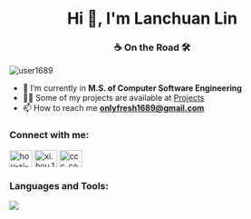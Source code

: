 <h1 align="center">Hi 👋, I'm Lanchuan Lin</h1>
<!-- <h3 align="center">A 1-year Java developer in Chongqing</h3> -->
<h3 align="center">☕ On the Road 🛠️</h3>

<p align="left"> <img src="https://komarev.com/ghpvc/?username=user1689&label=Profile%20views&color=0e75b6&style=flat" alt="user1689" /> </p>

- 🌱  I’m currently in **M.S. of Computer Software Engineering**
- 👨‍💻  Some of my projects are available at [Projects](https://github.com/user1689?tab=repositories)
- 📫  How to reach me **onlyfresh1689@gmail.com**
<!-- - 📝  I regularly write articles on [Blog](https://user1689.github.io/cv/blog) -->
<!-- - 📄  Know about my experiences [Personal Website](https://user1689.github.io/cv) -->


<h3 align="left">Connect with me:</h3>
<p align="left">
<a href="https://linkedin.com/in/" target="blank"><img align="center" src="https://raw.githubusercontent.com/rahuldkjain/github-profile-readme-generator/master/src/images/icons/Social/linked-in-alt.svg" alt="hou-xi-77a49993" height="30" width="40" /></a>
<a href="https://fb.com" target="blank"><img align="center" src="https://raw.githubusercontent.com/rahuldkjain/github-profile-readme-generator/master/src/images/icons/Social/facebook.svg" alt="xi.hou.127" height="30" width="40" /></a>
<a href="https://leetcode-cn.com/u/stoic-goldbergqp4/" target="blank"><img align="center" src="https://raw.githubusercontent.com/rahuldkjain/github-profile-readme-generator/master/src/images/icons/Social/leet-code.svg" alt="ccc_code" height="30" width="40" /></a>
</p>
<h3 align="left">Languages and Tools:</h3>
<!--
<p align="left">
  	<a href="https://www.python.org" target="_blank">
		<img src="https://raw.githubusercontent.com/devicons/devicon/master/icons/python/python-original.svg" alt="python" width="40" height="40" />
	</a>
  <a href="https://flask.palletsprojects.com/" target="_blank">
		<img src="https://www.vectorlogo.zone/logos/pocoo_flask/pocoo_flask-icon.svg" alt="flask" width="40" height="40" />
	</a>
	<a href="https://www.djangoproject.com/" target="_blank">
		<img src="https://raw.githubusercontent.com/devicons/devicon/master/icons/django/django-original.svg" alt="django" width="40" height="40" />
	</a>
	<a href="https://www.nginx.com" target="_blank">
		<img src="https://raw.githubusercontent.com/devicons/devicon/master/icons/nginx/nginx-original.svg" alt="nginx" width="40" height="40" />
	</a>
	<a href="https://www.linux.org/" target="_blank">
		<img src="https://raw.githubusercontent.com/devicons/devicon/master/icons/linux/linux-original.svg" alt="linux" width="40" height="40" />
	</a>
	<a href="https://www.docker.com/" target="_blank">
		<img src="https://raw.githubusercontent.com/devicons/devicon/master/icons/docker/docker-original-wordmark.svg" alt="docker" width="40" height="40" />
	</a>
  <a href="https://www.mysql.com/" target="_blank">
		<img src="https://raw.githubusercontent.com/devicons/devicon/master/icons/mysql/mysql-original-wordmark.svg" alt="mysql" width="40" height="40" />
	</a>
	<a href="https://www.elastic.co/kibana" target="_blank">
		<img src="https://www.vectorlogo.zone/logos/elasticco_kibana/elasticco_kibana-icon.svg" alt="kibana" width="40" height="40" />
	</a>
	<a href="https://www.elastic.co" target="_blank">
		<img src="https://www.vectorlogo.zone/logos/elastic/elastic-icon.svg" alt="elasticsearch" width="40" height="40" />
	</a>
  <a href="https://aws.amazon.com" target="_blank">
		<img src="https://raw.githubusercontent.com/devicons/devicon/master/icons/amazonwebservices/amazonwebservices-original-wordmark.svg" alt="aws" width="40" height="40" />
	</a>
	<a href="https://git-scm.com/" target="_blank">
		<img src="https://www.vectorlogo.zone/logos/git-scm/git-scm-icon.svg" alt="git" width="40" height="40" />
	</a>
	<a href="https://hive.apache.org/" target="_blank">
		<img src="https://www.vectorlogo.zone/logos/apache_hive/apache_hive-icon.svg" alt="hive" width="40" height="40" />
	</a>
	<a href="https://www.w3.org/html/" target="_blank">
		<img src="https://raw.githubusercontent.com/devicons/devicon/master/icons/html5/html5-original-wordmark.svg" alt="html5" width="40" height="40" />
	</a>
	<a href="https://developer.mozilla.org/en-US/docs/Web/JavaScript" target="_blank">
		<img src="https://raw.githubusercontent.com/devicons/devicon/master/icons/javascript/javascript-original.svg" alt="javascript" width="40" height="40" />
	</a>
  <a href="https://vuejs.org/" target="_blank">
		<img src="https://raw.githubusercontent.com/devicons/devicon/master/icons/vuejs/vuejs-original-wordmark.svg" alt="vuejs" width="40" height="40" />
	</a>
	<a href="https://jekyllrb.com/" target="_blank">
		<img src="https://www.vectorlogo.zone/logos/jekyllrb/jekyllrb-icon.svg" alt="jekyll" width="40" height="40" />
	</a>
	<a href="https://redis.io" target="_blank">
		<img src="https://raw.githubusercontent.com/devicons/devicon/master/icons/redis/redis-original-wordmark.svg" alt="redis" width="40" height="40" />
	</a>
	<a href="https://www.selenium.dev" target="_blank">
		<img src="https://raw.githubusercontent.com/detain/svg-logos/780f25886640cef088af994181646db2f6b1a3f8/svg/selenium-logo.svg" alt="selenium" width="40" height="40" />
	</a>
  <a href="https://postman.com" target="_blank">
		<img src="https://www.vectorlogo.zone/logos/getpostman/getpostman-icon.svg" alt="postman" width="40" height="40" />
	</a>
  <a href="https://www.figma.com/" target="_blank">
		<img src="https://www.vectorlogo.zone/logos/figma/figma-icon.svg" alt="figma" width="40" height="40" />
	</a>
</p>
-->

<!-- <div style="display: flex; align-items: center;">
<p style="flex: 1; margin-bottom: 0;"><img align="left" style="width: 100%" src="https://github-readme-stats.vercel.app/api/top-langs/?username=user1689&layout=compact" alt="user1689" /></p>
<p style="width: 50%; margin-bottom: 20px; margin-left: 10px;">&nbsp;<img align="center" src="https://github-readme-stats.vercel.app/api?username=user1689&show_icons=true&locale=en" alt="user1689" /></p>
</div> -->

![](https://github-profile-summary-cards.vercel.app/api/cards/profile-details?username=user1689&theme=monokai)


<!--
**user1689/user1689** is a ✨ _special_ ✨ repository because its `README.md` (this file) appears on your GitHub profile.

Here are some ideas to get you started:

- 🔭 I’m currently working on ...
- 🌱 I’m currently learning ...
- 👯 I’m looking to collaborate on ...
- 🤔 I’m looking for help with ...
- 💬 Ask me about ...
- 📫 How to reach me: ...
- 😄 Pronouns: ...
- ⚡ Fun fact: ...
-->
